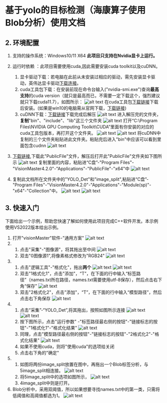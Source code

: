 # 基于yolo的目标检测（海康算子使用Blob分析）使用文档
## 2. 环境配置
1. 支持的操作系统：Windows10/11 X64
**此项目只支持在Nvidia显卡上运行。**
1. 运行时依赖 ：此项目需要使用cuda,因此需要安装cuda toolkit以及cuDNN。
   1. 显卡驱动下载：若电脑在此前从未安装过相应的驱动，需先安装显卡驱动，英伟达显卡驱动[下载连接](https://www.nvidia.com/en-us/software/nvidia-app/)。
   2. cuda工具包下载：在安装前现在命令台输入("nvidia-smi.exe")查询**最高支持**的cuda version（就只是最高而已，不需要一定下载这个，强烈建议就只下载cuda11.7），如图所示：
   ![alt text](image/14.jpg)
   在cuda工具包[下载链接](https://nbai-cloud-3-0.oss-ap-southeast-1.aliyuncs.com/yolo-sdk/dependencies/cuda_11.7.1_516.94_windows.exe)下载后安装。(如果是win10的电脑需从官网下载，[下载链接](https://developer.nvidia.com/cuda-11-7-1-download-archive?target_os=Windows&target_arch=x86_64&target_version=10&target_type=exe_local))
   3. cuDNN下载：[下载链接](https://nbai-cloud-3-0.oss-ap-southeast-1.aliyuncs.com/yolo-sdk/dependencies/cudnn-windows-x86_64-8.5.0.96_cuda11-archive.zip)下载完成后解压
   ![alt text](image/20.jpg)
   进入解压完的文件夹，**复制**"bin"、"include"、"lib"这三个文件夹
   ![alt text](image/21.jpg)
   打开“C:\Program Files\NVIDIA GPU Computing Toolkit\CUDA”里面有你安装的对应的cuda工具包版本，再打开这个文件夹。
   ![alt text](image/22.jpg)
   ![alt text](image/23.jpg)
   将cuDNN中复制的三个文件夹粘贴进此文件夹。粘贴完后进入"bin"中应该可以看到里面包含cudnn
   ![alt text](image/24.jpg)
   
1. [下载链接](https://nbai-cloud-3-0.oss-ap-southeast-1.aliyuncs.com/yolo-sdk/dependencies/PublicFile.rar),下载此"PublicFile"文件，解压后打开此"PublicFile"文件夹如下图所示
![alt text](image/1.jpg)
复制里面的内容，粘贴进“C盘”-"Program Files"-"VisionMaster4.2.0"-"Applications"-"PublicFile"-"x64"中
![alt text](image/2.jpg)
2. 复制此文档所在文件夹中的"YOLO_Det"和"image_split",粘贴进“C盘”-"Program Files"-"VisionMaster4.2.0"-"Applications"-"Module(sp)"-"x64"-"Collection"中。
![alt text](image/3.jpg)
![alt text](image/4.jpg)

## 3. 快速入门
下面给出一个示例，帮助您快速了解如何使用此项目完成C++软件开发。本示例使用VS2022版本给出示例。

1. 打开"visionMaster"软件-"通用方案"
![alt text](image/5.jpg)
2. 1. 点击"采集"-"图像源"，将其拖出至中间
   ![alt text](image/6.jpg)
   2. 双击"0图像源1",将像素格式修改为"RGB24"
   ![alt text](image/7.jpg)
3. 1. 点击"逻辑工具"-"格式化"，拖出**两个**
   ![alt text](image/8.jpg)
   ![alt text](image/9.jpg)
   2. 双击"1格式化1"，点击"添加"，“T”，在下面的行中输入“标签路径”（names.txt所在路径，names.txt需要使用utf-8保存），然后点击右下角“保存”
   ![alt text](image/10.jpg)
   3. 双击"2格式化2"，点击"添加"，“T”，在下面的行中输入“模型路径”，然后点击右下角保存
   ![alt text](image/11.jpg)
4. 1. 点击“采集”-“YOLO_Det”,将其拖出，按照如图所示连接
   ![alt text](image/12.jpg)
   ![alt text](image/13.jpg)
   2. 按下图所示，点击"运行参数" -"标签路径最右侧的按钮"-"链接标志的按钮"-"1格式化1"-"格式化结果"
   ![alt text](image/25.jpg)
   3. 同理，点击"模型路径最右侧的按钮"-"链接标志的按钮"-"2格式化2"-"格式化结果"
   ![alt text](image/26.jpg)
   4. 如果不使用cuda，则将"使用cuda"的选项给关闭
   5. 点击右下角的"确定"
5. 1. 如图将两份image_split放置在图中，再拖出一个Blob标签分析，与5image_split相连接。
   ![alt text](image/image.png)
   2. 将5image_split中的选项如图所示，
   ![alt text](image/37.jpg)
   3. 4image_split中则是打开。
6. Blob分析中，采用双阈值，所以如果想要寻找names.txt中的第一类，只需将低阈值和高阈值都选为1。
   ![alt text](image/2.png)